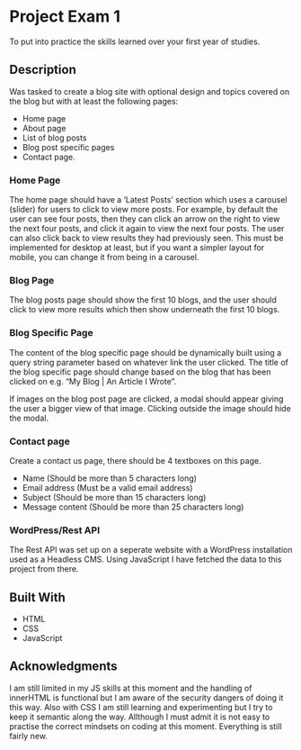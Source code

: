 # Project Exam 1

To put into practice the skills learned over your first year of studies.

## Description

Was tasked to create a blog site with optional design and topics covered on the blog but with at least the following pages:

- Home page
- About page
- List of blog posts
- Blog post specific pages
- Contact page.

### Home Page

The home page should have a ‘Latest Posts’ section which uses a carousel (slider) for users to click to view more posts. For example, by default the user can see four posts,
then they can click an arrow on the right to view the next four posts, and click it again to view the next four posts. The user can also click back to view results they had previously seen.
This must be implemented for desktop at least, but if you want a simpler layout for mobile, you can change it from being in a carousel.

### Blog Page

The blog posts page should show the first 10 blogs, and the user should click to view more results which then show underneath the first 10 blogs.

### Blog Specific Page

The content of the blog specific page should be dynamically built using a query string parameter based on whatever link the user clicked.
The title of the blog specific page should change based on the blog that has been clicked on e.g. “My Blog | An Article I Wrote”.

If images on the blog post page are clicked, a modal should appear giving the user a bigger view of that image. Clicking outside the image should hide the modal.

### Contact page

Create a contact us page, there should be 4 textboxes on this page.

- Name (Should be more than 5 characters long)
- Email address (Must be a valid email address)
- Subject (Should be more than 15 characters long)
- Message content (Should be more than 25 characters long)

### WordPress/Rest API

The Rest API was set up on a seperate website with a WordPress installation used as a Headless CMS. Using JavaScript I have fetched the data to this project from there.

## Built With

- HTML
- CSS
- JavaScript

## Acknowledgments

I am still limited in my JS skills at this moment and the handling of innerHTML is functional but I am aware of the security dangers of doing it this way.
Also with CSS I am still learning and experimenting but I try to keep it semantic along the way. Allthough I must admit it is not easy to practise the correct mindsets on coding at this moment.
Everything is still fairly new.
